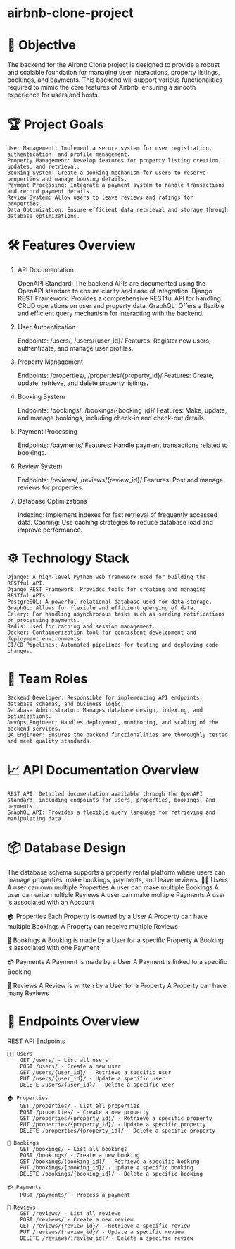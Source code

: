 # airbnb-clone-project

# 🚀 Objective

The backend for the Airbnb Clone project is designed to provide a robust and scalable foundation for managing user interactions, property listings, 
bookings, and payments. This backend will support various functionalities required to mimic the core features of Airbnb, ensuring a smooth experience 
for users and hosts.
# 🏆 Project Goals

    User Management: Implement a secure system for user registration, authentication, and profile management.
    Property Management: Develop features for property listing creation, updates, and retrieval.
    Booking System: Create a booking mechanism for users to reserve properties and manage booking details.
    Payment Processing: Integrate a payment system to handle transactions and record payment details.
    Review System: Allow users to leave reviews and ratings for properties.
    Data Optimization: Ensure efficient data retrieval and storage through database optimizations.

# 🛠️ Features Overview
1. API Documentation

    OpenAPI Standard: The backend APIs are documented using the OpenAPI standard to ensure clarity and ease of integration.
    Django REST Framework: Provides a comprehensive RESTful API for handling CRUD operations on user and property data.
    GraphQL: Offers a flexible and efficient query mechanism for interacting with the backend.

2. User Authentication

    Endpoints: /users/, /users/{user_id}/
    Features: Register new users, authenticate, and manage user profiles.

3. Property Management

    Endpoints: /properties/, /properties/{property_id}/
    Features: Create, update, retrieve, and delete property listings.

4. Booking System

    Endpoints: /bookings/, /bookings/{booking_id}/
    Features: Make, update, and manage bookings, including check-in and check-out details.

5. Payment Processing

    Endpoints: /payments/
    Features: Handle payment transactions related to bookings.

6. Review System

    Endpoints: /reviews/, /reviews/{review_id}/
    Features: Post and manage reviews for properties.

7. Database Optimizations

    Indexing: Implement indexes for fast retrieval of frequently accessed data.
    Caching: Use caching strategies to reduce database load and improve performance.

# ⚙️ Technology Stack

    Django: A high-level Python web framework used for building the RESTful API.
    Django REST Framework: Provides tools for creating and managing RESTful APIs.
    PostgreSQL: A powerful relational database used for data storage.
    GraphQL: Allows for flexible and efficient querying of data.
    Celery: For handling asynchronous tasks such as sending notifications or processing payments.
    Redis: Used for caching and session management.
    Docker: Containerization tool for consistent development and deployment environments.
    CI/CD Pipelines: Automated pipelines for testing and deploying code changes.

# 👥 Team Roles
    
    Backend Developer: Responsible for implementing API endpoints, database schemas, and business logic.
    Database Administrator: Manages database design, indexing, and optimizations.
    DevOps Engineer: Handles deployment, monitoring, and scaling of the backend services.
    QA Engineer: Ensures the backend functionalities are thoroughly tested and meet quality standards.

# 📈 API Documentation Overview

    REST API: Detailed documentation available through the OpenAPI standard, including endpoints for users, properties, bookings, and payments.
    GraphQL API: Provides a flexible query language for retrieving and manipulating data.

# 📦 Database Design

The database schema supports a property rental platform where users can manage properties, make bookings, payments, and leave reviews.
🧑‍💼 Users
    A user can own multiple Properties
    A user can make multiple Bookings
    A user can write multiple Reviews
    A user can make multiple Payments
    A user is associated with an Account

🏠 Properties
    Each Property is owned by a User
    A Property can have multiple Bookings
    A Property can receive multiple Reviews

📅 Bookings
    A Booking is made by a User for a specific Property
    A Booking is associated with one Payment

💳 Payments
    A Payment is made by a User
    A Payment is linked to a specific Booking

📝 Reviews
    A Review is written by a User for a Property
    A Property can have many Reviews
# 📌 Endpoints Overview
REST API Endpoints

    🧑‍💼 Users
        GET /users/ - List all users
        POST /users/ - Create a new user
        GET /users/{user_id}/ - Retrieve a specific user
        PUT /users/{user_id}/ - Update a specific user
        DELETE /users/{user_id}/ - Delete a specific user

    🏠 Properties
        GET /properties/ - List all properties
        POST /properties/ - Create a new property
        GET /properties/{property_id}/ - Retrieve a specific property
        PUT /properties/{property_id}/ - Update a specific property
        DELETE /properties/{property_id}/ - Delete a specific property

    📅 Bookings
        GET /bookings/ - List all bookings
        POST /bookings/ - Create a new booking
        GET /bookings/{booking_id}/ - Retrieve a specific booking
        PUT /bookings/{booking_id}/ - Update a specific booking
        DELETE /bookings/{booking_id}/ - Delete a specific booking

    💳 Payments
        POST /payments/ - Process a payment

    📝 Reviews
        GET /reviews/ - List all reviews
        POST /reviews/ - Create a new review
        GET /reviews/{review_id}/ - Retrieve a specific review
        PUT /reviews/{review_id}/ - Update a specific review
        DELETE /reviews/{review_id}/ - Delete a specific review
